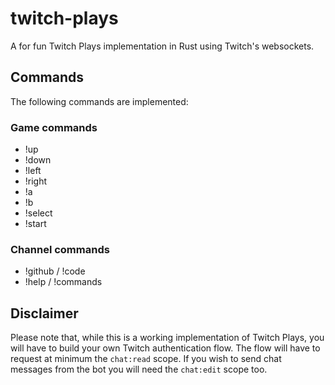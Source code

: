 # twitch-plays

A for fun Twitch Plays implementation in Rust using Twitch's websockets.

## Commands

The following commands are implemented:

### Game commands

-   !up
-   !down
-   !left
-   !right
-   !a
-   !b
-   !select
-   !start

### Channel commands

-   !github / !code
-   !help / !commands

## Disclaimer

Please note that, while this is a working implementation of Twitch Plays, you will have to build your own Twitch authentication flow. The flow will have to request at minimum the `chat:read` scope. If you wish to send chat messages from the bot you will need the `chat:edit` scope too.
